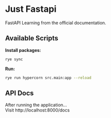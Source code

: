 # Just Fastapi
FastAPI Learning from the official documentation.

## Available Scripts
**Install packages:**
```bash
rye sync
```

**Run:**
```bash
rye run hypercorn src.main:app --reload
```

## API Docs
After running the application...\
Visit http://localhost:8000/docs

